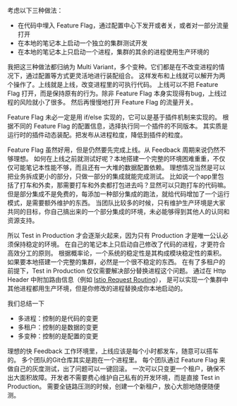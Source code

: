 考虑以下三种做法：

* 在代码中埋入 Feature Flag，通过配置中心下发开或者关，或者对一部分流量打开
* 在本地的笔记本上启动一个独立的集群测试开发
* 在本地的笔记本上只启动一个进程，集群的其余的进程使用生产环境的

我把这三种做法都归纳为 Multi Variant，多个变种。它们都是在不改变进程的情况下，通过配置等方式更灵活地进行装配组合。
这样发布和上线就可以解开为两个操作了。上线就是上线，改变进程里的可执行代码。
上线可以不把 Feature Flag 打开，而是保持原有的行为。除非 Feature Flag 本身实现得有bug，上线过程的风险就小了很多。
然后再慢慢地打开 Feature Flag 的流量开关。

Feature Flag 未必一定是用 if/else 实现的，它可以是基于插件机制来实现的。
根据不同的 Feature Flag 的配置信息，选择执行同一个插件的不同版本。
其实质是运行时的插件动态装配。把发布从进程粒度，降低到插件的粒度。

Feature Flag 虽然好用，但是仍然要先完成上线。从 Feedback 周期来说仍然不够理想。
如何在上线之前就测试好呢？本地搭建一个完整的环境困难重重，不仅仅可能笔记本性能不够，而且还有一大堆的数据配置依赖。
理想情况当然是可以把业务拆成更小的部分，只做一部分的集成就能完成测试。
比如说一个app里包括了打车和外卖，那需要打车和外卖都打包进去吗？显然可以只跑打车的代码嘛。
但是部分集成不是免费的，每添加一种部分集成的跑法，就给代码增加了一个运行模式，是需要额外维护的东西。
当团队比较多的时候，只有维护生产环境是大家共同的目标，你自己搞出来的一个部分集成的环境，未必能够得到其他人的认同和资源支持。

所以 Test in Production 才会逐渐火起来，因为只有 Production 才是唯一公认必须保持稳定的环境。
在自己的笔记本上只启动自己修改了代码的进程，才更符合高效分工的原则。
根据概率论，一个系统的稳定性是其构成模块稳定性的乘积。
如果要本地搭建一个完整的集群，必然是一个很不稳定的东西。
在有了多租户的前提下，Test in Production 仅仅需要解决部分替换进程这个问题。
通过在 Http Header 中附加路由信息（例如 [Istio Request Routing](https://istio.io/latest/docs/tasks/traffic-management/request-routing/)），
是可以实现一个集群中其他进程都用生产环境，但是你修改的进程替换成你本地启动的。

我们总结一下

* 多进程：控制的是代码的变更
* 多租户：控制的是数据的变更
* 多变种：控制的是配置的变更

理想的快 Feedback 工作环境里，上线应该是每个小时都发车，随意可以搭车的。
多个团队的Git仓库其实是跑在一个进程里。
每个团队通过 Feature Flag 来做自己的灰度测试，出了问题可以一键回滚。
一次可以只变更一个租户，确保不出大面积故障。开发者不需要费心维护自己私有的开发环境，而是直接 Test in Production。
需要全链路压测的时候，创建一个新租户，放心大胆地随便随便测。